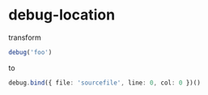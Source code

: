 # debug-location

transform 

```ts
debug('foo')
```

to 

```ts
debug.bind({ file: 'sourcefile', line: 0, col: 0 })()
```

